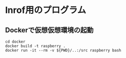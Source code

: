 # Inrof用のプログラム

## Dockerで仮想仮想環境の起動
```
cd docker
docker build -t raspberry .
docker run -it --rm -v ${PWD}/..:/src raspberry bash
```